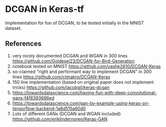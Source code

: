 # DCGAN in Keras-tf
Implementation for fun of DCGAN, to be tested initially in the MNIST dataset.

## References
1. very nicely documented DCGAN and WGAN in 300 lines
https://github.com/Goldesel23/DCGAN-for-Bird-Generation
2. notebook tested on MNIST
https://github.com/yashk2810/DCGAN-Keras
3. so-claimed "right and performant way to implement DCGAN" in 300 lines
https://github.com/ctmakro/DCGAN-Keras
4. 150 line implementation (based on original paper does not implement tricks)
https://github.com/jacobgil/keras-dcgan
5. https://towardsdatascience.com/having-fun-with-deep-convolutional-gans-f4f8393686ed
6. https://towardsdatascience.com/gan-by-example-using-keras-on-tensorflow-backend-1a6d515a60d0
7. Lots of different GANs (DCGAN and WGAN included)
https://github.com/eriklindernoren/Keras-GAN